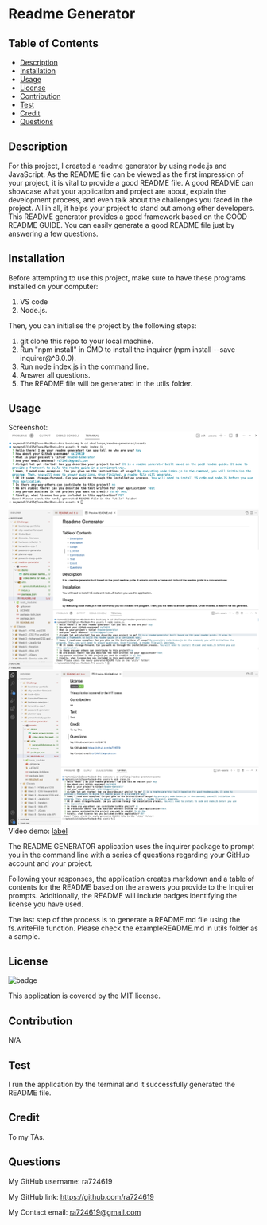 # Readme Generator

  ## Table of Contents
  * [Description](#description)
  * [Installation](#installation)
  * [Usage](#usage)
  * [License](#license)
  * [Contribution](#contribution)
  * [Test](#test)
  * [Credit](#credit)
  * [Questions](#questions)

  ## Description

For this project, I created a readme generator by using node.js and JavaScript. As the README file can be viewed as the first impression of your project, it is vital to provide a good README file. A good README can showcase what your application and project are about, explain the development process, and even talk about the challenges you faced in the project. All in all, it helps your project to stand out among other developers. This README generator provides a good framework based on the GOOD README GUIDE. You can easily generate a good README file just by answering a few questions.

  ## Installation

Before attempting to use this project, make sure to have these programs installed on your computer:
1. VS code 
2. Node.js. 

Then, you can initialise the project by the following steps: 
1. git clone this repo to your local machine. 
2. Run "npm install" in CMD to install the inquirer (npm install --save inquirer@^8.0.0). 
3. Run node index.js in the command line. 
4. Answer all questions. 
5. The README file will be generated in the utils folder.

  ## Usage

Screenshot:
![Alt text](assets/demo/demo%20screen%20terminal.png)
![Alt text](assets/demo/demo%20screen%20preview%202.jpeg)
![Alt text](assets/demo/demo%20screen%20preview%201.jpeg)
Video demo:
[label](assets/demo/video%20demo%20for%20readme%20generator.mp4)

The README GENERATOR application uses the inquirer package to prompt you in the command line with a series of questions regarding your GitHub account and your project.

Following your responses, the application creates markdown and a table of contents for the README based on the answers you provide to the Inquirer prompts. Additionally, the README will include badges identifying the license you have used.

The last step of the process is to generate a README.md file using the fs.writeFile function. Please check the exampleREADME.md in utils folder as a sample.

  ## License

  ![badge](https://img.shields.io/badge/license-MIT-brightgreen)
    
  This application is covered by the MIT license.

  ## Contribution

N/A

  ## Test

I run the application by the terminal and it successfully generated the README file.

  ## Credit

To my TAs.

  ## Questions
  
My GitHub username: ra724619

My GitHub link: https://github.com/ra724619
  
My Contact email: ra724619@gmail.com


 
